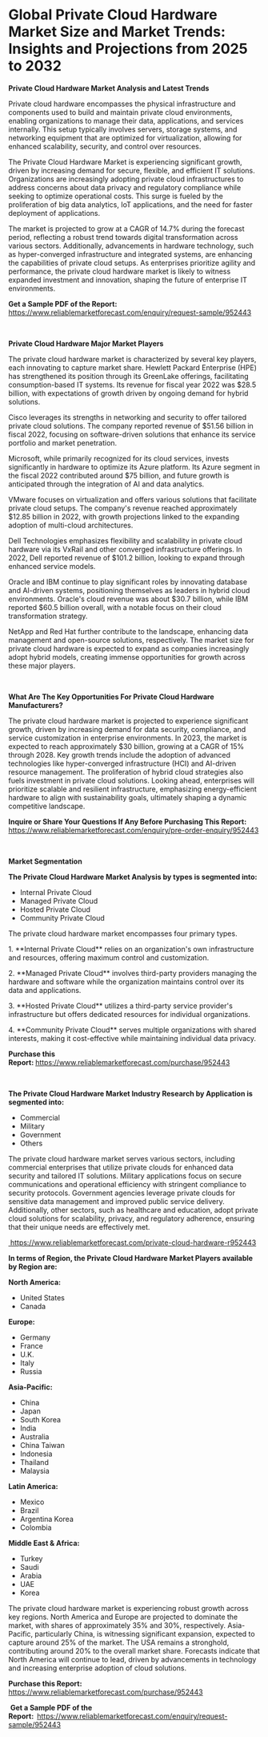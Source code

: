 <p><h1>Global Private Cloud Hardware Market Size and Market Trends: Insights and Projections from 2025 to 2032</h1></p><p><strong>Private Cloud Hardware Market Analysis and Latest Trends</strong></p>
<p><p>Private cloud hardware encompasses the physical infrastructure and components used to build and maintain private cloud environments, enabling organizations to manage their data, applications, and services internally. This setup typically involves servers, storage systems, and networking equipment that are optimized for virtualization, allowing for enhanced scalability, security, and control over resources.</p><p>The Private Cloud Hardware Market is experiencing significant growth, driven by increasing demand for secure, flexible, and efficient IT solutions. Organizations are increasingly adopting private cloud infrastructures to address concerns about data privacy and regulatory compliance while seeking to optimize operational costs. This surge is fueled by the proliferation of big data analytics, IoT applications, and the need for faster deployment of applications.</p><p>The market is projected to grow at a CAGR of 14.7% during the forecast period, reflecting a robust trend towards digital transformation across various sectors. Additionally, advancements in hardware technology, such as hyper-converged infrastructure and integrated systems, are enhancing the capabilities of private cloud setups. As enterprises prioritize agility and performance, the private cloud hardware market is likely to witness expanded investment and innovation, shaping the future of enterprise IT environments.</p></p>
<p><strong>Get a Sample PDF of the Report:&nbsp;</strong> <a href="https://www.reliablemarketforecast.com/enquiry/request-sample/952443?utm_campaign=2011&utm_medium=2&utm_source=Github&utm_content=ia&utm_term=17042025&utm_id=private-cloud-hardware">https://www.reliablemarketforecast.com/enquiry/request-sample/952443</a></p>
<p>&nbsp;</p>
<p><strong>Private Cloud Hardware Major Market Players</strong></p>
<p><p>The private cloud hardware market is characterized by several key players, each innovating to capture market share. Hewlett Packard Enterprise (HPE) has strengthened its position through its GreenLake offerings, facilitating consumption-based IT systems. Its revenue for fiscal year 2022 was $28.5 billion, with expectations of growth driven by ongoing demand for hybrid solutions.</p><p>Cisco leverages its strengths in networking and security to offer tailored private cloud solutions. The company reported revenue of $51.56 billion in fiscal 2022, focusing on software-driven solutions that enhance its service portfolio and market penetration.</p><p>Microsoft, while primarily recognized for its cloud services, invests significantly in hardware to optimize its Azure platform. Its Azure segment in the fiscal 2022 contributed around $75 billion, and future growth is anticipated through the integration of AI and data analytics.</p><p>VMware focuses on virtualization and offers various solutions that facilitate private cloud setups. The company's revenue reached approximately $12.85 billion in 2022, with growth projections linked to the expanding adoption of multi-cloud architectures.</p><p>Dell Technologies emphasizes flexibility and scalability in private cloud hardware via its VxRail and other converged infrastructure offerings. In 2022, Dell reported revenue of $101.2 billion, looking to expand through enhanced service models.</p><p>Oracle and IBM continue to play significant roles by innovating database and AI-driven systems, positioning themselves as leaders in hybrid cloud environments. Oracle's cloud revenue was about $30.7 billion, while IBM reported $60.5 billion overall, with a notable focus on their cloud transformation strategy.</p><p>NetApp and Red Hat further contribute to the landscape, enhancing data management and open-source solutions, respectively. The market size for private cloud hardware is expected to expand as companies increasingly adopt hybrid models, creating immense opportunities for growth across these major players.</p></p>
<p>&nbsp;</p>
<p><strong>What Are The Key Opportunities For Private Cloud Hardware Manufacturers?</strong></p>
<p><p>The private cloud hardware market is projected to experience significant growth, driven by increasing demand for data security, compliance, and service customization in enterprise environments. In 2023, the market is expected to reach approximately $30 billion, growing at a CAGR of 15% through 2028. Key growth trends include the adoption of advanced technologies like hyper-converged infrastructure (HCI) and AI-driven resource management. The proliferation of hybrid cloud strategies also fuels investment in private cloud solutions. Looking ahead, enterprises will prioritize scalable and resilient infrastructure, emphasizing energy-efficient hardware to align with sustainability goals, ultimately shaping a dynamic competitive landscape.</p></p>
<p><strong>Inquire or Share Your Questions If Any Before Purchasing This Report:</strong> <a href="https://www.reliablemarketforecast.com/enquiry/pre-order-enquiry/952443?utm_campaign=2011&utm_medium=2&utm_source=Github&utm_content=ia&utm_term=17042025&utm_id=private-cloud-hardware">https://www.reliablemarketforecast.com/enquiry/pre-order-enquiry/952443</a></p>
<p>&nbsp;</p>
<p><strong>Market Segmentation</strong></p>
<p><strong>The Private Cloud Hardware Market Analysis by types is segmented into:</strong></p>
<p><ul><li>Internal Private Cloud</li><li>Managed Private Cloud</li><li>Hosted Private Cloud</li><li>Community Private Cloud</li></ul></p>
<p><p>The private cloud hardware market encompasses four primary types. </p><p>1. **Internal Private Cloud** relies on an organization's own infrastructure and resources, offering maximum control and customization. </p><p>2. **Managed Private Cloud** involves third-party providers managing the hardware and software while the organization maintains control over its data and applications.</p><p>3. **Hosted Private Cloud** utilizes a third-party service provider's infrastructure but offers dedicated resources for individual organizations.</p><p>4. **Community Private Cloud** serves multiple organizations with shared interests, making it cost-effective while maintaining individual data privacy.</p></p>
<p><strong>Purchase this Report:&nbsp;</strong><a href="https://www.reliablemarketforecast.com/purchase/952443?utm_campaign=2011&utm_medium=2&utm_source=Github&utm_content=ia&utm_term=17042025&utm_id=private-cloud-hardware">https://www.reliablemarketforecast.com/purchase/952443</a></p>
<p>&nbsp;</p>
<p><strong>The Private Cloud Hardware Market Industry Research by Application is segmented into:</strong></p>
<p><ul><li>Commercial</li><li>Military</li><li>Government</li><li>Others</li></ul></p>
<p><p>The private cloud hardware market serves various sectors, including commercial enterprises that utilize private clouds for enhanced data security and tailored IT solutions. Military applications focus on secure communications and operational efficiency with stringent compliance to security protocols. Government agencies leverage private clouds for sensitive data management and improved public service delivery. Additionally, other sectors, such as healthcare and education, adopt private cloud solutions for scalability, privacy, and regulatory adherence, ensuring that their unique needs are effectively met.</p></p>
<p><a href="https://www.reliablemarketforecast.com/private-cloud-hardware-r952443?utm_campaign=2011&utm_medium=2&utm_source=Github&utm_content=ia&utm_term=17042025&utm_id=private-cloud-hardware">&nbsp;https://www.reliablemarketforecast.com/private-cloud-hardware-r952443</a></p>
<p><strong>In terms of Region, the Private Cloud Hardware Market Players available by Region are:</strong></p>
<p>
    <p> <strong> North America: </strong>
        <ul>
            <li>United States</li>
            <li>Canada</li>
        </ul>
        </p> 
    <p> <strong> Europe: </strong>
        <ul>
            <li>Germany</li>
            <li>France</li>
            <li>U.K.</li>
            <li>Italy</li>
            <li>Russia</li>
        </ul>
        </p> 
    <p> <strong> Asia-Pacific: </strong>
        <ul>
            <li>China</li>
            <li>Japan</li>
            <li>South Korea</li>
            <li>India</li>
            <li>Australia</li>
            <li>China Taiwan</li>
            <li>Indonesia</li>
            <li>Thailand</li>
            <li>Malaysia</li>
        </ul>
        </p> 
    <p> <strong> Latin America: </strong>
        <ul>
            <li>Mexico</li>
            <li>Brazil</li>
            <li>Argentina Korea</li>
            <li>Colombia</li>
        </ul>
        </p> 
    <p> <strong> Middle East & Africa: </strong>
        <ul>
            <li>Turkey</li>
            <li>Saudi</li>
            <li>Arabia</li>
            <li>UAE</li>
            <li>Korea</li>
        </ul>
    </p>
    </p>
<p><p>The private cloud hardware market is experiencing robust growth across key regions. North America and Europe are projected to dominate the market, with shares of approximately 35% and 30%, respectively. Asia-Pacific, particularly China, is witnessing significant expansion, expected to capture around 25% of the market. The USA remains a stronghold, contributing around 20% to the overall market share. Forecasts indicate that North America will continue to lead, driven by advancements in technology and increasing enterprise adoption of cloud solutions.</p></p>
<p><strong>Purchase this Report: </strong><a href="https://www.reliablemarketforecast.com/purchase/952443?utm_campaign=2011&utm_medium=2&utm_source=Github&utm_content=ia&utm_term=17042025&utm_id=private-cloud-hardware">https://www.reliablemarketforecast.com/purchase/952443</a></p>
<p>&nbsp;<strong>Get a Sample PDF of the Report:&nbsp;&nbsp;</strong><a href="https://www.reliablemarketforecast.com/enquiry/request-sample/952443?utm_campaign=2011&utm_medium=2&utm_source=Github&utm_content=ia&utm_term=17042025&utm_id=private-cloud-hardware">https://www.reliablemarketforecast.com/enquiry/request-sample/952443</a></p>
<p><strong></strong></p>
<p><p></p><p></p><p></p></p>
